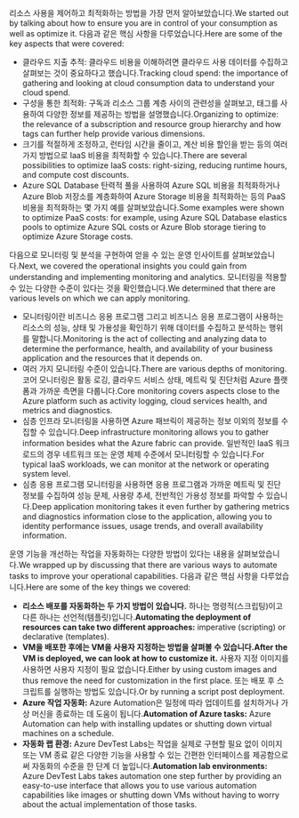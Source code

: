 <span data-ttu-id="3aadd-101">리소스 사용을 제어하고 최적화하는 방법을 가장 먼저 알아보았습니다.</span><span class="sxs-lookup"><span data-stu-id="3aadd-101">We started out by talking about how to ensure you are in control of your consumption as well as optimize it.</span></span> <span data-ttu-id="3aadd-102">다음과 같은 핵심 사항을 다루었습니다.</span><span class="sxs-lookup"><span data-stu-id="3aadd-102">Here are some of the key aspects that were covered:</span></span>

- <span data-ttu-id="3aadd-103">클라우드 지출 추적: 클라우드 비용을 이해하려면 클라우드 사용 데이터를 수집하고 살펴보는 것이 중요하다고 했습니다.</span><span class="sxs-lookup"><span data-stu-id="3aadd-103">Tracking cloud spend: the importance of gathering and looking at cloud consumption data to understand your cloud spend.</span></span>
- <span data-ttu-id="3aadd-104">구성을 통한 최적화: 구독과 리소스 그룹 계층 사이의 관련성을 살펴보고, 태그를 사용하여 다양한 정보를 제공하는 방법을 설명했습니다.</span><span class="sxs-lookup"><span data-stu-id="3aadd-104">Organizing to optimize: the relevance of a subscription and resource group hierarchy and how tags can further help provide various dimensions.</span></span>
- <span data-ttu-id="3aadd-105">크기를 적절하게 조정하고, 런타임 시간을 줄이고, 계산 비용 할인을 받는 등의 여러 가지 방법으로 IaaS 비용을 최적화할 수 있습니다.</span><span class="sxs-lookup"><span data-stu-id="3aadd-105">There are several possibilities to optimize IaaS costs: right-sizing, reducing runtime hours, and compute cost discounts.</span></span>
- <span data-ttu-id="3aadd-106">Azure SQL Database 탄력적 풀을 사용하여 Azure SQL 비용을 최적화하거나 Azure Blob 저장소를 계층화하여 Azure Storage 비용을 최적화하는 등의 PaaS 비용을 최적화하는 몇 가지 예를 살펴보았습니다.</span><span class="sxs-lookup"><span data-stu-id="3aadd-106">Some examples were shown to optimize PaaS costs: for example, using Azure SQL Database elastics pools to optimize Azure SQL costs or Azure Blob storage tiering to optimize Azure Storage costs.</span></span>

<span data-ttu-id="3aadd-107">다음으로 모니터링 및 분석을 구현하여 얻을 수 있는 운영 인사이트를 살펴보았습니다.</span><span class="sxs-lookup"><span data-stu-id="3aadd-107">Next, we covered the operational insights you could gain from understanding and implementing monitoring and analytics.</span></span> <span data-ttu-id="3aadd-108">모니터링을 적용할 수 있는 다양한 수준이 있다는 것을 확인했습니다.</span><span class="sxs-lookup"><span data-stu-id="3aadd-108">We determined that there are various levels on which we can apply monitoring.</span></span>

- <span data-ttu-id="3aadd-109">모니터링이란 비즈니스 응용 프로그램 그리고 비즈니스 응용 프로그램이 사용하는 리소스의 성능, 상태 및 가용성을 확인하기 위해 데이터를 수집하고 분석하는 행위를 말합니다.</span><span class="sxs-lookup"><span data-stu-id="3aadd-109">Monitoring is the act of collecting and analyzing data to determine the performance, health, and availability of your business application and the resources that it depends on.</span></span>
- <span data-ttu-id="3aadd-110">여러 가지 모니터링 수준이 있습니다.</span><span class="sxs-lookup"><span data-stu-id="3aadd-110">There are various depths of monitoring.</span></span> <span data-ttu-id="3aadd-111">코어 모니터링은 활동 로깅, 클라우드 서비스 상태, 메트릭 및 진단처럼 Azure 플랫폼과 가까운 측면을 다룹니다.</span><span class="sxs-lookup"><span data-stu-id="3aadd-111">Core monitoring covers aspects close to the Azure platform such as activity logging, cloud services health, and metrics and diagnostics.</span></span>
- <span data-ttu-id="3aadd-112">심층 인프라 모니터링을 사용하면 Azure 패브릭이 제공하는 정보 이외의 정보를 수집할 수 있습니다.</span><span class="sxs-lookup"><span data-stu-id="3aadd-112">Deep infrastructure monitoring allows you to gather information besides what the Azure fabric can provide.</span></span> <span data-ttu-id="3aadd-113">일반적인 IaaS 워크로드의 경우 네트워크 또는 운영 체제 수준에서 모니터링할 수 있습니다.</span><span class="sxs-lookup"><span data-stu-id="3aadd-113">For typical IaaS workloads, we can monitor at the network or operating system level.</span></span>
- <span data-ttu-id="3aadd-114">심층 응용 프로그램 모니터링을 사용하면 응용 프로그램과 가까운 메트릭 및 진단 정보를 수집하여 성능 문제, 사용량 추세, 전반적인 가용성 정보를 파악할 수 있습니다.</span><span class="sxs-lookup"><span data-stu-id="3aadd-114">Deep application monitoring takes it even further by gathering metrics and diagnostics information close to the application, allowing you to identity performance issues, usage trends, and overall availability information.</span></span>

<span data-ttu-id="3aadd-115">운영 기능을 개선하는 작업을 자동화하는 다양한 방법이 있다는 내용을 살펴보았습니다.</span><span class="sxs-lookup"><span data-stu-id="3aadd-115">We wrapped up by discussing that there are various ways to automate tasks to improve your operational capabilities.</span></span> <span data-ttu-id="3aadd-116">다음과 같은 핵심 사항을 다루었습니다.</span><span class="sxs-lookup"><span data-stu-id="3aadd-116">Here are some of the key things we covered:</span></span>

- <span data-ttu-id="3aadd-117">**리소스 배포를 자동화하는 두 가지 방법이 있습니다.** 하나는 명령적(스크립팅)이고 다른 하나는 선언적(템플릿)입니다.</span><span class="sxs-lookup"><span data-stu-id="3aadd-117">**Automating the deployment of resources can take two different approaches:** imperative (scripting) or declarative (templates).</span></span>
- <span data-ttu-id="3aadd-118">**VM을 배포한 후에는 VM을 사용자 지정하는 방법을 살펴볼 수 있습니다.**</span><span class="sxs-lookup"><span data-stu-id="3aadd-118">**After the VM is deployed, we can look at how to customize it.**</span></span> <span data-ttu-id="3aadd-119">사용자 지정 이미지를 사용하면 사용자 지정이 필요 없습니다.</span><span class="sxs-lookup"><span data-stu-id="3aadd-119">Either by using custom images and thus remove the need for customization in the first place.</span></span> <span data-ttu-id="3aadd-120">또는 배포 후 스크립트를 실행하는 방법도 있습니다.</span><span class="sxs-lookup"><span data-stu-id="3aadd-120">Or by running a script post deployment.</span></span>
- <span data-ttu-id="3aadd-121">**Azure 작업 자동화:** Azure Automation은 일정에 따라 업데이트를 설치하거나 가상 머신을 종료하는 데 도움이 됩니다.</span><span class="sxs-lookup"><span data-stu-id="3aadd-121">**Automation of Azure tasks:** Azure Automation can help with installing updates or shutting down virtual machines on a schedule.</span></span>
- <span data-ttu-id="3aadd-122">**자동화 랩 환경:** Azure DevTest Labs는 작업을 실제로 구현할 필요 없이 이미지 또는 VM 종료 같은 다양한 기능을 사용할 수 있는 간편한 인터페이스를 제공함으로써 자동화의 수준을 한 단계 더 높입니다.</span><span class="sxs-lookup"><span data-stu-id="3aadd-122">**Automation lab environments:** Azure DevTest Labs takes automation one step further by providing an easy-to-use interface that allows you to use various automation capabilities like images or shutting down VMs without having to worry about the actual implementation of those tasks.</span></span>
